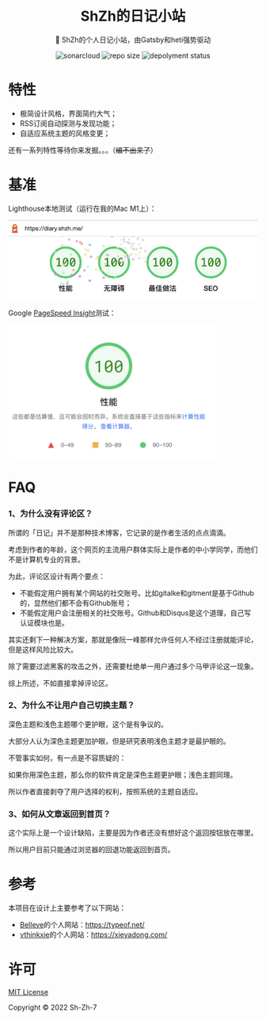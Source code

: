 <h1 align="center">ShZh的日记小站</h1>

<p align="center">📖 ShZh的个人日记小站，由Gatsby和heti强势驱动</p>

<p align="center">
    <a href="https://sonarcloud.io/summary/new_code?id=ShZh-websites_my-personal-diaries" style="text-decoration:none" >
        <img src="https://sonarcloud.io/api/project_badges/measure?project=ShZh-websites_my-personal-diaries&metric=vulnerabilities" alt="sonarcloud"/>
    </a>
    <a href="https://github.com/ShZh-websites/my-personal-diaries" style="text-decoration:none" >
        <img src="https://img.shields.io/github/languages/code-size/ShZh-websites/my-personal-diaries" alt="repo size"/>
    </a>
  <a href="https://app.netlify.com/sites/capable-wisp-b1ea2f/deploys" style="text-decoration:none">
        <img src="https://api.netlify.com/api/v1/badges/85f9616f-6092-4013-8a70-b26f940f5805/deploy-status" alt="depolyment status"/>
    </a>
</p>

# 特性

- 极简设计风格，界面简约大气；
- RSS订阅自动探测与发现功能；
- 自适应系统主题的风格变更；

还有一系列特性等待你来发掘。。。（~~编不出来了~~）



# 基准

Lighthouse本地测试（运行在我的Mac M1上）：

<img src="assets/lighthouse.png" width=600px />

Google [PageSpeed Insight](https://pagespeed.web.dev/report?url=https%3A%2F%2Fdiary.shzh.me%2F)测试：

<img src="./assets/speedinsight.png" height=270px />



# FAQ

### 1、为什么没有评论区？

所谓的「日记」并不是那种技术博客，它记录的是作者生活的点点滴滴。

考虑到作者的年龄，这个网页的主流用户群体实际上是作者的中小学同学，而他们不是计算机专业的背景。

为此，评论区设计有两个要点：

- 不能假定用户拥有某个网站的社交账号。比如gitalke和gitment是基于Github的，显然他们都不会有Github账号；
- 不能假定用户会注册相关的社交账号。Github和Disqus是这个道理，自己写认证模块也是。

其实还剩下一种解决方案，那就是像阮一峰那样允许任何人不经过注册就能评论，但是这样风险比较大。

除了需要过滤黑客的攻击之外，还需要杜绝单一用户通过多个马甲评论这一现象。

综上所述，不如直接拿掉评论区。

### 2、为什么不让用户自己切换主题？

深色主题和浅色主题哪个更护眼，这个是有争议的。

大部分人认为深色主题更加护眼，但是研究表明浅色主题才是最护眼的。

不管事实如何，有一点是不容质疑的：

如果你用深色主题，那么你的软件肯定是深色主题更护眼；浅色主题同理。

所以作者直接剥夺了用户选择的权利，按照系统的主题自适应。

### 3、如何从文章返回到首页？

这个实际上是一个设计缺陷，主要是因为作者还没有想好这个返回按钮放在哪里。

所以用户目前只能通过浏览器的回退功能返回到首页。



# 参考

本项目在设计上主要参考了以下网站：

- [Belleve](https://github.com/be5invis)的个人网站：https://typeof.net/
- [vthinkxie](https://github.com/vthinkxie)的个人网站：https://xieyadong.com/



# 许可

[MIT License](./LICENSE)

Copyright ©️ 2022 Sh-Zh-7

